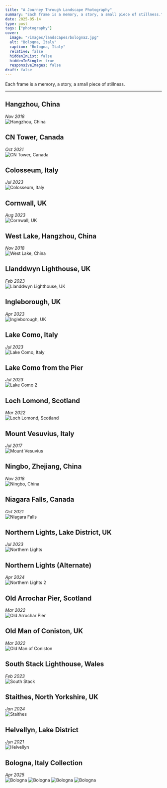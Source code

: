 ```yaml
---
title: "A Journey Through Landscape Photography"
summary: "Each frame is a memory, a story, a small piece of stillness."
date: 2025-05-14
type: post
tags: ["photography"]
cover:
  image: "/images/landscapes/bologna2.jpg"
  alt: "Bologna, Italy"
  caption: "Bologna, Italy"
  relative: false
  hiddenInList: false
  hiddenInSingle: true
  responsiveImages: false
draft: false
---
```


Each frame is a memory, a story, a small piece of stillness.

---

## Hangzhou, China  
_Nov 2018_  
![Hangzhou, China](/images/landscapes/Hangzhou.jpg)

## CN Tower, Canada  
_Oct 2021_  
![CN Tower, Canada](/images/landscapes/CN-Tower.jpg)

## Colosseum, Italy  
_Jul 2023_  
![Colosseum, Italy](/images/landscapes/Colosseum.jpg)

## Cornwall, UK  
_Aug 2023_  
![Cornwall, UK](/images/landscapes/Cornwall.jpg)

## West Lake, Hangzhou, China  
_Nov 2018_  
![West Lake, China](/images/landscapes/Hangzhou2.jpg)

## Llanddwyn Lighthouse, UK  
_Feb 2023_  
![Llanddwyn Lighthouse, UK](/images/landscapes/Llanddwyn-Lighthouse.jpg)

## Ingleborough, UK  
_Apr 2023_  
![Ingleborough, UK](/images/landscapes/Ingleborough.jpg)

## Lake Como, Italy  
_Jul 2023_  
![Lake Como, Italy](/images/landscapes/LakeComo.jpg)

## Lake Como from the Pier  
_Jul 2023_  
![Lake Como 2](/images/landscapes/LakeComo2.jpg)

## Loch Lomond, Scotland  
_Mar 2022_  
![Loch Lomond, Scotland](/images/landscapes/LochLomond.jpg)

## Mount Vesuvius, Italy  
_Jul 2017_  
![Mount Vesuvius](/images/landscapes/Mount-Vesuvius.jpg)

## Ningbo, Zhejiang, China  
_Nov 2018_  
![Ningbo, China](/images/landscapes/Ningbo-Zhejiang.jpg)

## Niagara Falls, Canada  
_Oct 2021_  
![Niagara Falls](/images/landscapes/Niagara-Falls.jpg)

## Northern Lights, Lake District, UK  
_Jul 2023_  
![Northern Lights](/images/landscapes/Northern-Lights-Lake-District.jpg)

## Northern Lights (Alternate)  
_Apr 2024_  
![Northern Lights 2](/images/landscapes/Northern-Lights-Lake-District3.jpg)

## Old Arrochar Pier, Scotland  
_Mar 2022_  
![Old Arrochar Pier](/images/landscapes/Old-Arrochar-Pier-Scotland.jpg)

## Old Man of Coniston, UK  
_Mar 2022_  
![Old Man of Coniston](/images/landscapes/Old-Man-of-Coniston.jpg)

## South Stack Lighthouse, Wales  
_Feb 2023_  
![South Stack](/images/landscapes/South-Stack-Wales.jpg)

## Staithes, North Yorkshire, UK  
_Jan 2024_  
![Staithes](/images/landscapes/Staithes.jpg)

## Helvellyn, Lake District  
_Jun 2021_  
![Helvellyn](/images/landscapes/Lake-District.jpg)

## Bologna, Italy Collection  
_Apr 2025_  
![Bologna](/images/landscapes/Bologna1.jpg)
![Bologna](/images/landscapes/Bologna2.jpg)
![Bologna](/images/landscapes/Bologna3.jpg)
![Bologna](/images/landscapes/Bologna4.jpg)